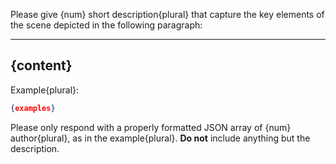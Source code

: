 Please give {num} short description{plural} that capture the key elements of the scene depicted in the following paragraph:

---
{content}
---

Example{plural}:

```json
{examples}
```

Please only respond with a properly formatted JSON array of {num} author{plural}, as in the example{plural}. **Do not** include anything but the description.
